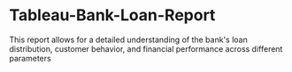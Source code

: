 # Tableau-Bank-Loan-Report
This report allows for a detailed understanding of the bank's loan distribution, customer behavior, and financial performance across different parameters
